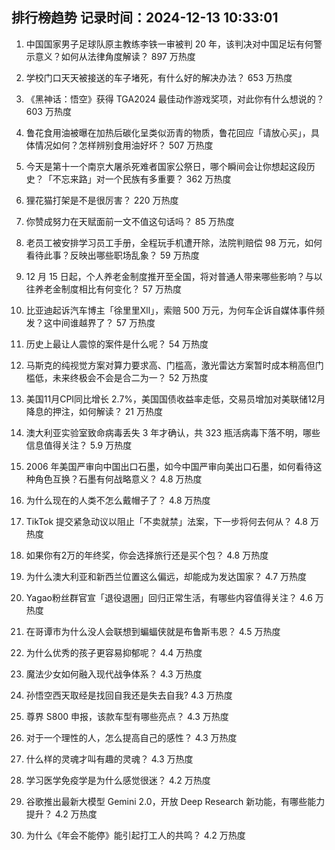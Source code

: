 
## 排行榜趋势 记录时间：2024-12-13 10:33:01
  
  1. 中国国家男子足球队原主教练李铁一审被判 20 年，该判决对中国足坛有何警示意义？如何从法律角度解读？ 897 万热度
    
  2. 学校门口天天被接送的车子堵死，有什么好的解决办法？ 653 万热度
    
  3. 《黑神话：悟空》获得 TGA2024 最佳动作游戏奖项，对此你有什么想说的？ 603 万热度
    
  4. 鲁花食用油被曝在加热后碳化呈类似沥青的物质，鲁花回应「请放心买」，具体情况如何？怎样辨别食用油好坏？ 507 万热度
    
  5. 今天是第十一个南京大屠杀死难者国家公祭日，哪个瞬间会让你想起这段历史？「不忘来路」对一个民族有多重要？ 362 万热度
    
  6. 狸花猫打架是不是很厉害？ 220 万热度
    
  7. 你赞成努力在天赋面前一文不值这句话吗？ 85 万热度
    
  8. 老员工被安排学习员工手册，全程玩手机遭开除，法院判赔偿 98 万元，如何看待此事？反映出哪些职场乱象？ 59 万热度
    
  9. 12 月 15 日起，个人养老金制度推开至全国，将对普通人带来哪些影响？与以往养老金制度相比有何变化？ 57 万热度
    
  10. 比亚迪起诉汽车博主「徐里里Xll」，索赔 500 万元，为何车企诉自媒体事件频发？这中间谁越界了？ 57 万热度
    
  11. 历史上最让人震惊的案件是什么呢？ 54 万热度
    
  12. 马斯克的纯视觉方案对算力要求高、门槛高，激光雷达方案暂时成本稍高但门槛低，未来终极会不会是合二为一？ 52 万热度
    
  13. 美国11月CPI同比增长 2.7%，美国国债收益率走低，交易员增加对美联储12月降息的押注，如何解读？ 21 万热度
    
  14. 澳大利亚实验室致命病毒丢失 3 年才确认，共 323 瓶活病毒下落不明，哪些信息值得关注？ 5.9 万热度
    
  15. 2006 年美国严审向中国出口石墨，如今中国严审向美出口石墨，如何看待这种角色互换？石墨有何战略意义？ 4.8 万热度
    
  16. 为什么现在的人类不怎么戴帽子了？ 4.8 万热度
    
  17. TikTok 提交紧急动议以阻止「不卖就禁」法案，下一步将何去何从？ 4.8 万热度
    
  18. 如果你有2万的年终奖，你会选择旅行还是买个包？ 4.8 万热度
    
  19. 为什么澳大利亚和新西兰位置这么偏远，却能成为发达国家？ 4.7 万热度
    
  20. Yagao粉丝群官宣「退役退圈」回归正常生活，有哪些内容值得关注？ 4.6 万热度
    
  21. 在哥谭市为什么没人会联想到蝙蝠侠就是布鲁斯韦恩？ 4.5 万热度
    
  22. 为什么优秀的孩子更容易抑郁呢？ 4.4 万热度
    
  23. 魔法少女如何融入现代战争体系？ 4.3 万热度
    
  24. 孙悟空西天取经是找回自我还是失去自我? 4.3 万热度
    
  25. 尊界 S800 申报，该款车型有哪些亮点？ 4.3 万热度
    
  26. 对于一个理性的人，怎么提高自己的感性？ 4.3 万热度
    
  27. 什么样的灵魂才叫有趣的灵魂？ 4.3 万热度
    
  28. 学习医学免疫学是为什么感觉很迷？ 4.2 万热度
    
  29. 谷歌推出最新大模型 Gemini 2.0，开放 Deep Research 新功能，有哪些能力提升？ 4.2 万热度
    
  30. 为什么《年会不能停》能引起打工人的共鸣？ 4.2 万热度
    